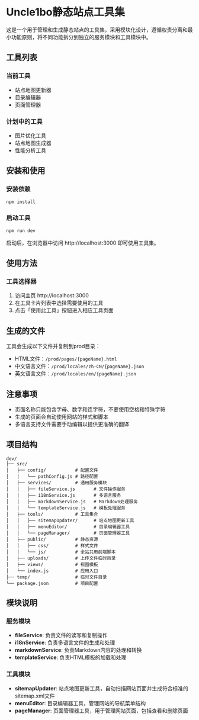 # Uncle1bo静态站点工具集

这是一个用于管理和生成静态站点的工具集，采用模块化设计，遵循权责分离和最小功能原则，将不同功能拆分到独立的服务模块和工具模块中。

## 工具列表

### 当前工具

- 站点地图更新器
- 目录编辑器
- 页面管理器

### 计划中的工具

- 图片优化工具
- 站点地图生成器
- 性能分析工具

## 安装和使用

### 安装依赖

```bash
npm install
```

### 启动工具

```bash
npm run dev
```

启动后，在浏览器中访问 http://localhost:3000 即可使用工具集。

## 使用方法

### 工具选择器

1. 访问主页 http://localhost:3000
2. 在工具卡片列表中选择需要使用的工具
3. 点击「使用此工具」按钮进入相应工具页面



## 生成的文件

工具会生成以下文件并复制到prod目录：

- HTML文件：`/prod/pages/{pageName}.html`
- 中文语言文件：`/prod/locales/zh-CN/{pageName}.json`
- 英文语言文件：`/prod/locales/en/{pageName}.json`

## 注意事项

- 页面名称只能包含字母、数字和连字符，不要使用空格和特殊字符
- 生成的页面会自动使用网站的样式和脚本
- 多语言支持文件需要手动编辑以提供更准确的翻译

## 项目结构

```
dev/
├── src/
│   ├── config/           # 配置文件
│   │   └── pathConfig.js # 路径配置
│   ├── services/         # 通用服务模块
│   │   ├── fileService.js       # 文件操作服务
│   │   ├── i18nService.js       # 多语言服务
│   │   ├── markdownService.js   # Markdown处理服务
│   │   └── templateService.js   # 模板处理服务
│   ├── tools/            # 工具集合
│   │   ├── sitemapUpdater/      # 站点地图更新工具
│   │   ├── menuEditor/          # 目录编辑器工具
│   │   └── pageManager/         # 页面管理器工具
│   ├── public/           # 静态资源
│   │   ├── css/          # 样式文件
│   │   └── js/           # 全站共用前端脚本
│   ├── uploads/          # 上传文件临时目录
│   ├── views/            # 视图模板
│   └── index.js          # 应用入口
├── temp/                 # 临时文件目录
└── package.json          # 项目配置
```

## 模块说明

### 服务模块

- **fileService**: 负责文件的读写和复制操作
- **i18nService**: 负责多语言文件的生成和处理
- **markdownService**: 负责Markdown内容的处理和转换
- **templateService**: 负责HTML模板的加载和处理

### 工具模块

- **sitemapUpdater**: 站点地图更新工具，自动扫描网站页面并生成符合标准的sitemap.xml文件
- **menuEditor**: 目录编辑器工具，管理网站的导航菜单结构
- **pageManager**: 页面管理器工具，用于管理网站页面，包括查看和删除页面